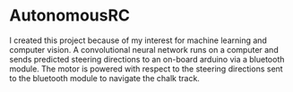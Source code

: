 # AutonomousRC
I created this project because of my interest for machine learning and computer vision. A convolutional neural network runs on a computer and sends predicted steering directions to an on-board arduino via a bluetooth module. The motor is powered with respect to the steering directions sent to the bluetooth module to navigate the chalk track. 
